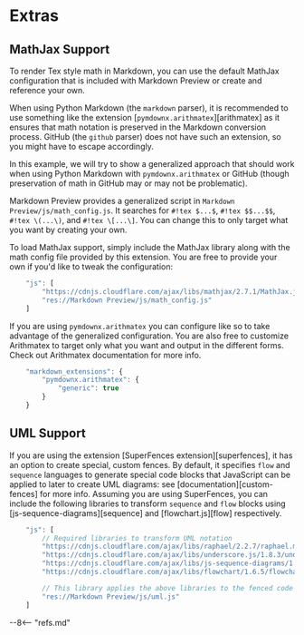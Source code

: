 # Extras

## MathJax Support

To render Tex style math in Markdown, you can use the default MathJax configuration that is included with Markdown Preview or create and reference your own.

When using Python Markdown (the `markdown` parser), it is recommended to use something like the extension [`pymdownx.arithmatex`][arithmatex] as it ensures that math notation is preserved in the Markdown conversion process. GitHub (the `github` parser) does not have such an extension, so you might have to escape accordingly.

In this example, we will try to show a generalized approach that should work when using Python Markdown with `pymdownx.arithmatex` or GitHub (though preservation of math in GitHub may or may not be problematic).

Markdown Preview provides a generalized script in `Markdown Preview/js/math_config.js`. It searches for `#!tex $...$`, `#!tex $$...$$`, `#!tex \(...\)`, and `#!tex \[...\]`. You can change this to only target what you want by creating your own.

To load MathJax support, simply include the MathJax library along with the math config file provided by this extension. You are free to provide your own if you'd like to tweak the configuration:

```js
    "js": [
        "https://cdnjs.cloudflare.com/ajax/libs/mathjax/2.7.1/MathJax.js",
        "res://Markdown Preview/js/math_config.js"
    ]
```

If you are using `pymdownx.arithmatex` you can configure like so to take advantage of the generalized configuration.  You are also free to customize Arithmatex to target only what you want and output in the different forms. Check out Arithmatex documentation for more info.

```js
    "markdown_extensions": {
        "pymdownx.arithmatex": {
            "generic": true
        }
    }
```

## UML Support

If you are using the extension [SuperFences extension][superfences], it has an option to create special, custom fences. By default, it specifies `flow` and `sequence` languages to generate special code blocks that JavaScript can be applied to later to create UML diagrams: see [documentation][custom-fences] for more info. Assuming you are using SuperFences, you can include the following libraries to transform `sequence` and `flow` blocks using [js-sequence-diagrams][sequence] and [flowchart.js][flow] respectively.

```js
    "js": [
        // Required libraries to transform UML notation
        "https://cdnjs.cloudflare.com/ajax/libs/raphael/2.2.7/raphael.min.js",
        "https://cdnjs.cloudflare.com/ajax/libs/underscore.js/1.8.3/underscore-min.js",
        "https://cdnjs.cloudflare.com/ajax/libs/js-sequence-diagrams/1.0.6/sequence-diagram-min.js",
        "https://cdnjs.cloudflare.com/ajax/libs/flowchart/1.6.5/flowchart.min.js",

        // This library applies the above libraries to the fenced code blocks `flow` and `sequence`.
        "res://Markdown Preview/js/uml.js"
    ]
```

--8<-- "refs.md"
